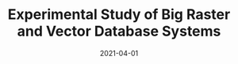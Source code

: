 ---
title: "Experimental Study of Big Raster and Vector Database Systems"
collection: publications
permalink: /publication/bigraster
# excerpt: '**Abstract:** Spatial data is traditionally represented using two data models, raster and vector. Raster data refers to satellite imagery while vector data includes GPS data, Tweets, and regional boundaries. While there are many real-world applications that need to process both raster and vector data concurrently, state-of-the-art systems are limited to processing one of these two representations while converting the other one which limits their scalability. This paper draws the attention of the research community to the research problems that emerge from the concurrent processing of raster and vector data. It describes three real-world applications and explains their computation and access patterns for raster and vector data. Additionally, it runs an extensive experimental evaluation using state-of-the-art big spatial data systems with raster data of up-to a trillion pixels, and vector data with up-to hundreds of millions of edges. The results show that while most systems can analyze raster and vector concurrently, but they have limited scalability for large-scale data.'
date: 2021-04-01
venue: 'IEEE 37th International Conference on Data Engineering (ICDE)'
paperurl: 'https://ieeexplore.ieee.org/abstract/document/9458857'
citation: 'Singla, S., Eldawy, A., Diao, T., Mukhopadhyay, A., & Scudiero, E. (2021). &quot;Experimental Study of Big Raster and Vector Database Systems&quot; <i>2021 IEEE 37th International Conference on Data Engineering (ICDE) (pp. 2243-2248)</i>.'
---
